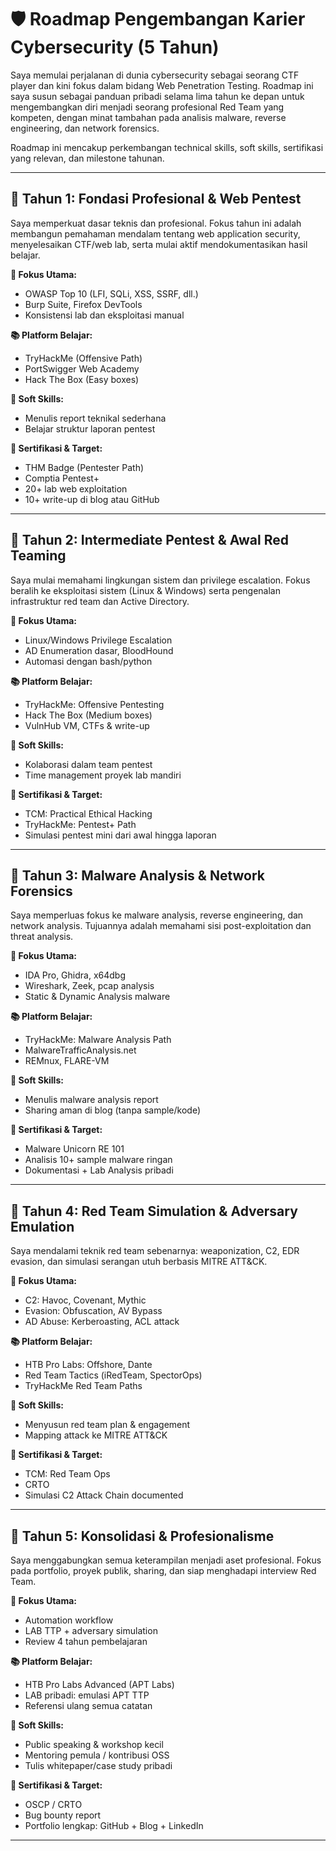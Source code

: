 # 🛡️ Roadmap Pengembangan Karier Cybersecurity (5 Tahun)

Saya memulai perjalanan di dunia cybersecurity sebagai seorang CTF player dan kini fokus dalam bidang Web Penetration Testing. Roadmap ini saya susun sebagai panduan pribadi selama lima tahun ke depan untuk mengembangkan diri menjadi seorang profesional Red Team yang kompeten, dengan minat tambahan pada analisis malware, reverse engineering, dan network forensics.

Roadmap ini mencakup perkembangan technical skills, soft skills, sertifikasi yang relevan, dan milestone tahunan.

---

## 📅 Tahun 1: Fondasi Profesional & Web Pentest

Saya memperkuat dasar teknis dan profesional. Fokus tahun ini adalah membangun pemahaman mendalam tentang web application security, menyelesaikan CTF/web lab, serta mulai aktif mendokumentasikan hasil belajar.

**🔧 Fokus Utama:**

- OWASP Top 10 (LFI, SQLi, XSS, SSRF, dll.)
- Burp Suite, Firefox DevTools
- Konsistensi lab dan eksploitasi manual

**📚 Platform Belajar:**

- TryHackMe (Offensive Path)
- PortSwigger Web Academy
- Hack The Box (Easy boxes)

**🧠 Soft Skills:**

- Menulis report teknikal sederhana
- Belajar struktur laporan pentest

**🏅 Sertifikasi & Target:**

- THM Badge (Pentester Path)
- Comptia Pentest+
- 20+ lab web exploitation
- 10+ write-up di blog atau GitHub

---

## 📅 Tahun 2: Intermediate Pentest & Awal Red Teaming

Saya mulai memahami lingkungan sistem dan privilege escalation. Fokus beralih ke eksploitasi sistem (Linux & Windows) serta pengenalan infrastruktur red team dan Active Directory.

**🔧 Fokus Utama:**

- Linux/Windows Privilege Escalation
- AD Enumeration dasar, BloodHound
- Automasi dengan bash/python

**📚 Platform Belajar:**

- TryHackMe: Offensive Pentesting
- Hack The Box (Medium boxes)
- VulnHub VM, CTFs & write-up

**🧠 Soft Skills:**

- Kolaborasi dalam team pentest
- Time management proyek lab mandiri

**🏅 Sertifikasi & Target:**

- TCM: Practical Ethical Hacking
- TryHackMe: Pentest+ Path
- Simulasi pentest mini dari awal hingga laporan

---

## 📅 Tahun 3: Malware Analysis & Network Forensics

Saya memperluas fokus ke malware analysis, reverse engineering, dan network analysis. Tujuannya adalah memahami sisi post-exploitation dan threat analysis.

**🔧 Fokus Utama:**

- IDA Pro, Ghidra, x64dbg
- Wireshark, Zeek, pcap analysis
- Static & Dynamic Analysis malware

**📚 Platform Belajar:**

- TryHackMe: Malware Analysis Path
- MalwareTrafficAnalysis.net
- REMnux, FLARE-VM

**🧠 Soft Skills:**

- Menulis malware analysis report
- Sharing aman di blog (tanpa sample/kode)

**🏅 Sertifikasi & Target:**

- Malware Unicorn RE 101
- Analisis 10+ sample malware ringan
- Dokumentasi + Lab Analysis pribadi

---

## 📅 Tahun 4: Red Team Simulation & Adversary Emulation

Saya mendalami teknik red team sebenarnya: weaponization, C2, EDR evasion, dan simulasi serangan utuh berbasis MITRE ATT&CK.

**🔧 Fokus Utama:**

- C2: Havoc, Covenant, Mythic
- Evasion: Obfuscation, AV Bypass
- AD Abuse: Kerberoasting, ACL attack

**📚 Platform Belajar:**

- HTB Pro Labs: Offshore, Dante
- Red Team Tactics (iRedTeam, SpectorOps)
- TryHackMe Red Team Paths

**🧠 Soft Skills:**

- Menyusun red team plan & engagement
- Mapping attack ke MITRE ATT&CK

**🏅 Sertifikasi & Target:**

- TCM: Red Team Ops
- CRTO 
- Simulasi C2 Attack Chain documented

---

## 📅 Tahun 5: Konsolidasi & Profesionalisme

Saya menggabungkan semua keterampilan menjadi aset profesional. Fokus pada portfolio, proyek publik, sharing, dan siap menghadapi interview Red Team.

**🔧 Fokus Utama:**

- Automation workflow
- LAB TTP + adversary simulation
- Review 4 tahun pembelajaran

**📚 Platform Belajar:**

- HTB Pro Labs Advanced (APT Labs)
- LAB pribadi: emulasi APT TTP
- Referensi ulang semua catatan

**🧠 Soft Skills:**

- Public speaking & workshop kecil
- Mentoring pemula / kontribusi OSS
- Tulis whitepaper/case study pribadi

**🏅 Sertifikasi & Target:**

- OSCP / CRTO 
- Bug bounty report 
- Portfolio lengkap: GitHub + Blog + LinkedIn

---
